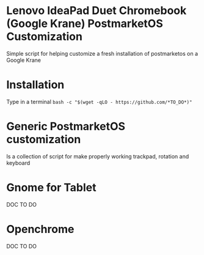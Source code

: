 # Lenovo IdeaPad Duet Chromebook (Google Krane) PostmarketOS Customization

Simple script for helping customize a fresh installation of postmarketos on a Google Krane

# Installation

Type in a terminal `bash -c "$(wget -qLO - https://github.com/*TO_DO*)"`

# Generic PostmarketOS customization

Is a collection of script for make properly working trackpad, rotation and keyboard

# Gnome for Tablet
DOC TO DO

# Openchrome
DOC TO DO